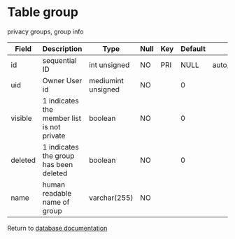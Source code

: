 Table group
===========

privacy groups, group info

| Field   | Description                                | Type               | Null | Key | Default | Extra          |
| ------- | ------------------------------------------ | ------------------ | ---- | --- | ------- | -------------- |
| id      | sequential ID                              | int unsigned       | NO   | PRI | NULL    | auto_increment |
| uid     | Owner User id                              | mediumint unsigned | NO   |     | 0       |                |
| visible | 1 indicates the member list is not private | boolean            | NO   |     | 0       |                |
| deleted | 1 indicates the group has been deleted     | boolean            | NO   |     | 0       |                |
| name    | human readable name of group               | varchar(255)       | NO   |     |         |                |

Return to [database documentation](help/database)
